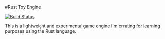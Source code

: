 #Rust Toy Engine

[![Build Status](https://travis-ci.org/rphmeier/rust_toy_engine.png)](https://travis-ci.org/rphmeier/rust_toy_engine)

This is a lightweight and experimental game engine I'm creating for learning purposes using the Rust language.
